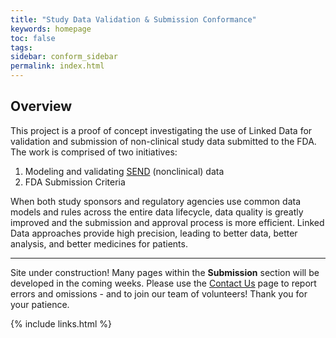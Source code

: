 ```yaml
---
title: "Study Data Validation & Submission Conformance"
keywords: homepage
toc: false
tags:
sidebar: conform_sidebar
permalink: index.html
---
```


## Overview
This project is a proof of concept investigating the use of Linked Data for validation and submission of non-clinical study data submitted to the FDA. The work is comprised of two initiatives:

1. Modeling and validating [SEND](https://www.cdisc.org/standards/foundational/send) (nonclinical) data
1. FDA Submission Criteria

When both study sponsors and regulatory agencies use common data models and rules across the entire data lifecycle, data quality is greatly improved and the
submission and approval process is more efficient. Linked Data approaches provide high precision, leading to better data, better analysis, and better medicines for patients.

<hr class='sectionBreak' />

<font class='toBeAdded'>Site under construction! </font> Many pages within the **Submission** section will be developed in the coming weeks. Please use the [Contact Us](conform_references_contact_us.html) page to report errors and omissions - and to join our team of volunteers!
Thank you for your patience.

{% include links.html %}
